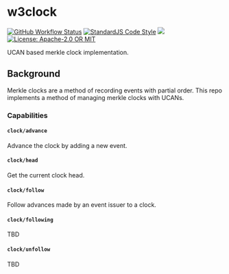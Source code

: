 # w3clock

<p>
  <a href="https://github.com/web3-storage/freeway/actions/workflows/release.yml"><img alt="GitHub Workflow Status" src="https://img.shields.io/github/actions/workflow/status/web3-storage/w3clock/test.yml?branch=main&style=for-the-badge" /></a>
  <a href="https://standardjs.com"><img alt="StandardJS Code Style" src="https://img.shields.io/badge/code_style-standard-brightgreen.svg?style=for-the-badge" /></a>
  <a href="https://discord.com/channels/806902334369824788/864892166470893588"><img src="https://img.shields.io/badge/chat-discord?style=for-the-badge&logo=discord&label=discord&logoColor=ffffff&color=7389D8" /></a>
  <a href="https://github.com/web3-storage/w3clock/blob/main/LICENSE.md"><img alt="License: Apache-2.0 OR MIT" src="https://img.shields.io/badge/LICENSE-Apache--2.0%20OR%20MIT-yellow?style=for-the-badge" /></a>
</p>


UCAN based merkle clock implementation.

## Background

Merkle clocks are a method of recording events with partial order. This repo implements a method of managing merkle clocks with UCANs.

### Capabilities

#### `clock/advance`

Advance the clock by adding a new event.

#### `clock/head`

Get the current clock head.

#### `clock/follow`

Follow advances made by an event issuer to a clock.

#### `clock/following`

TBD

#### `clock/unfollow`

TBD
